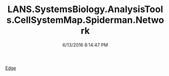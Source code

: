 ﻿---
title: LANS.SystemsBiology.AnalysisTools.CellSystemMap.Spiderman.Network
date: 6/13/2016 8:14:47 PM
---

[Edge](T-LANS.SystemsBiology.AnalysisTools.CellSystemMap.Spiderman.Network.Edge.html)
